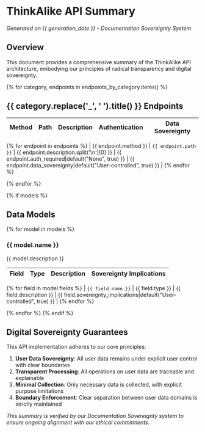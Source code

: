 # ThinkAlike API Summary

*Generated on {{ generation_date }} - Documentation Sovereignty System*

## Overview

This document provides a comprehensive summary of the ThinkAlike API architecture, embodying our principles of radical transparency and digital sovereignty.

{% for category, endpoints in endpoints_by_category.items() %}
## {{ category.replace('_', ' ').title() }} Endpoints

| Method | Path | Description | Authentication | Data Sovereignty |
|--------|------|-------------|----------------|------------------|
{% for endpoint in endpoints %}
| {{ endpoint.method }} | `{{ endpoint.path }}` | {{ endpoint.description.split('\n')[0] }} | {{ endpoint.auth_required|default("None", true) }} | {{ endpoint.data_sovereignty|default("User-controlled", true) }} |
{% endfor %}

{% endfor %}

{% if models %}
## Data Models

{% for model in models %}
### {{ model.name }}

{{ model.description }}

| Field | Type | Description | Sovereignty Implications |
|-------|------|-------------|--------------------------|
{% for field in model.fields %}
| `{{ field.name }}` | {{ field.type }} | {{ field.description }} | {{ field.sovereignty_implications|default("User-controlled", true) }} |
{% endfor %}

{% endfor %}
{% endif %}

## Digital Sovereignty Guarantees

This API implementation adheres to our core principles:

1. **User Data Sovereignty**: All user data remains under explicit user control with clear boundaries
2. **Transparent Processing**: All operations on user data are traceable and explainable
3. **Minimal Collection**: Only necessary data is collected, with explicit purpose limitations
4. **Boundary Enforcement**: Clear separation between user data domains is strictly maintained

*This summary is verified by our Documentation Sovereignty system to ensure ongoing alignment with our ethical commitments.*
